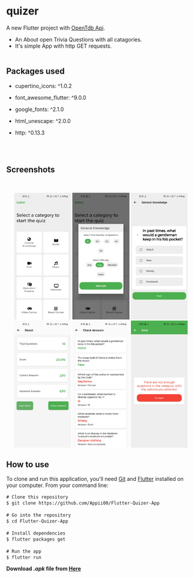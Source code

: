 # quizer


A new Flutter project with [OpenTdb Api](https://opentdb.com/api_config.php).

- An About open Trivia Questions with all catagories.
- It's simple App with http GET requests.
  </br>
  </br>

## Packages used

- cupertino_icons: ^1.0.2
- font_awesome_flutter: ^9.0.0
- google_fonts: ^2.1.0
- html_unescape: ^2.0.0
- http: ^0.13.3

  <br>
  <br>

## Screenshots

<br>
<p align="center">
<img src="screenshots\Screenshot_20210613-085506.jpg" width="30%">
<img src="screenshots\Screenshot_20210613-085513.jpg" width="30%">
<img src="screenshots\Screenshot_20210613-085522.jpg" width="30%">
<img src="screenshots\Screenshot_20210613-085541.jpg" width="30%">
<img src="screenshots\Screenshot_20210613-085547.jpg" width="30%">
<img src="screenshots\Screenshot_20210613-085557.jpg" width="30%">
</p>

## How to use

To clone and run this application, you'll need [Git](https://git-scm.com/downloads) and [Flutter](https://flutter.dev/docs/get-started/install) installed on your computer. From your command line:

```
# Clone this repository
$ git clone https://github.com/Appii00/Flutter-Quizer-App

# Go into the repository
$ cd Flutter-Quizer-App

# Install dependencies
$ flutter packages get

# Run the app
$ flutter run
```

**Download _.apk_ file from [Here](https://mega.nz/file/7182AIqB#r-PCh4GespZOKq6ynDlfRgs8kDB7TMYR0vBA94yT0MA)**
